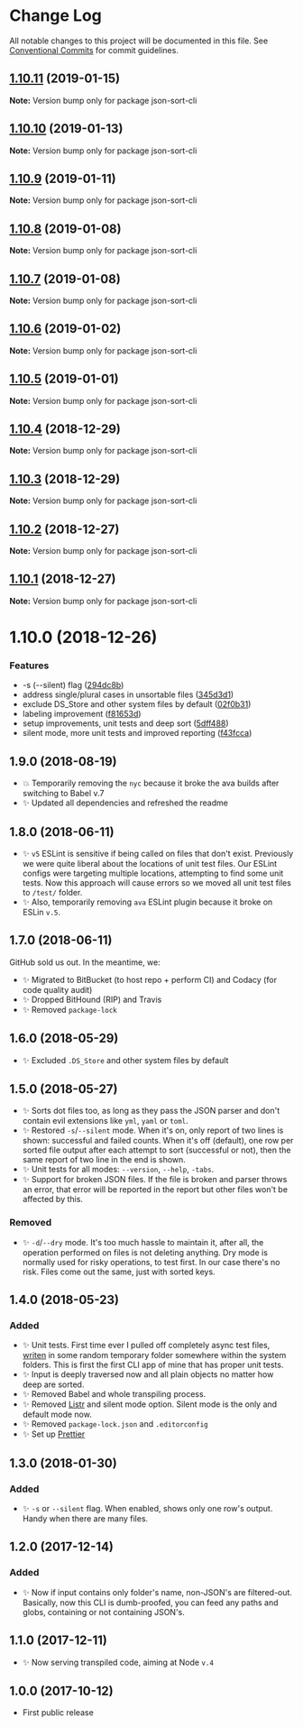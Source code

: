 # Change Log

All notable changes to this project will be documented in this file.
See [Conventional Commits](https://conventionalcommits.org) for commit guidelines.

## [1.10.11](https://bitbucket.org/codsen/codsen/src/master/packages/json-sort-cli/compare/json-sort-cli@1.10.10...json-sort-cli@1.10.11) (2019-01-15)

**Note:** Version bump only for package json-sort-cli





## [1.10.10](https://bitbucket.org/codsen/codsen/src/master/packages/json-sort-cli/compare/json-sort-cli@1.10.9...json-sort-cli@1.10.10) (2019-01-13)

**Note:** Version bump only for package json-sort-cli





## [1.10.9](https://bitbucket.org/codsen/codsen/src/master/packages/json-sort-cli/compare/json-sort-cli@1.10.6...json-sort-cli@1.10.9) (2019-01-11)

**Note:** Version bump only for package json-sort-cli

## [1.10.8](https://bitbucket.org/codsen/codsen/src/master/packages/json-sort-cli/compare/json-sort-cli@1.10.6...json-sort-cli@1.10.8) (2019-01-08)

**Note:** Version bump only for package json-sort-cli

## [1.10.7](https://bitbucket.org/codsen/codsen/src/master/packages/json-sort-cli/compare/json-sort-cli@1.10.6...json-sort-cli@1.10.7) (2019-01-08)

**Note:** Version bump only for package json-sort-cli

## [1.10.6](https://bitbucket.org/codsen/codsen/src/master/packages/json-sort-cli/compare/json-sort-cli@1.10.5...json-sort-cli@1.10.6) (2019-01-02)

**Note:** Version bump only for package json-sort-cli

## [1.10.5](https://bitbucket.org/codsen/codsen/src/master/packages/json-sort-cli/compare/json-sort-cli@1.10.4...json-sort-cli@1.10.5) (2019-01-01)

**Note:** Version bump only for package json-sort-cli

## [1.10.4](https://bitbucket.org/codsen/codsen/src/master/packages/json-sort-cli/compare/json-sort-cli@1.10.3...json-sort-cli@1.10.4) (2018-12-29)

**Note:** Version bump only for package json-sort-cli

## [1.10.3](https://bitbucket.org/codsen/codsen/src/master/packages/json-sort-cli/compare/json-sort-cli@1.10.2...json-sort-cli@1.10.3) (2018-12-29)

**Note:** Version bump only for package json-sort-cli

## [1.10.2](https://bitbucket.org/codsen/codsen/src/master/packages/json-sort-cli/compare/json-sort-cli@1.10.1...json-sort-cli@1.10.2) (2018-12-27)

**Note:** Version bump only for package json-sort-cli

## [1.10.1](https://bitbucket.org/codsen/codsen/src/master/packages/json-sort-cli/compare/json-sort-cli@1.10.0...json-sort-cli@1.10.1) (2018-12-27)

**Note:** Version bump only for package json-sort-cli

# 1.10.0 (2018-12-26)

### Features

- -s (--silent) flag ([294dc8b](https://bitbucket.org/codsen/codsen/src/master/packages/json-sort-cli/commits/294dc8b))
- address single/plural cases in unsortable files ([345d3d1](https://bitbucket.org/codsen/codsen/src/master/packages/json-sort-cli/commits/345d3d1))
- exclude DS_Store and other system files by default ([02f0b31](https://bitbucket.org/codsen/codsen/src/master/packages/json-sort-cli/commits/02f0b31))
- labeling improvement ([f81653d](https://bitbucket.org/codsen/codsen/src/master/packages/json-sort-cli/commits/f81653d))
- setup improvements, unit tests and deep sort ([5dff488](https://bitbucket.org/codsen/codsen/src/master/packages/json-sort-cli/commits/5dff488))
- silent mode, more unit tests and improved reporting ([f43fcca](https://bitbucket.org/codsen/codsen/src/master/packages/json-sort-cli/commits/f43fcca))

## 1.9.0 (2018-08-19)

- 💥 Temporarily removing the `nyc` because it broke the ava builds after switching to Babel v.7
- ✨ Updated all dependencies and refreshed the readme

## 1.8.0 (2018-06-11)

- ✨ `v5` ESLint is sensitive if being called on files that don't exist. Previously we were quite liberal about the locations of unit test files. Our ESLint configs were targeting multiple locations, attempting to find some unit tests. Now this approach will cause errors so we moved all unit test files to `/test/` folder.
- ✨ Also, temporarily removing `ava` ESLint plugin because it broke on ESLin `v.5`.

## 1.7.0 (2018-06-11)

GitHub sold us out. In the meantime, we:

- ✨ Migrated to BitBucket (to host repo + perform CI) and Codacy (for code quality audit)
- ✨ Dropped BitHound (RIP) and Travis
- ✨ Removed `package-lock`

## 1.6.0 (2018-05-29)

- ✨ Excluded `.DS_Store` and other system files by default

## 1.5.0 (2018-05-27)

- ✨ Sorts dot files too, as long as they pass the JSON parser and don't contain evil extensions like `yml`, `yaml` or `toml`.
- ✨ Restored `-s`/`--silent` mode. When it's on, only report of two lines is shown: successful and failed counts. When it's off (default), one row per sorted file output after each attempt to sort (successful or not), then the same report of two line in the end is shown.
- ✨ Unit tests for all modes: `--version`, `--help`, `-tabs`.
- ✨ Support for broken JSON files. If the file is broken and parser throws an error, that error will be reported in the report but other files won't be affected by this.

### Removed

- ✨ `-d`/`--dry` mode. It's too much hassle to maintain it, after all, the operation performed on files is not deleting anything. Dry mode is normally used for risky operations, to test first. In our case there's no risk. Files come out the same, just with sorted keys.

## 1.4.0 (2018-05-23)

### Added

- ✨ Unit tests. First time ever I pulled off completely async test files, [writen](https://github.com/sindresorhus/tempy) in some random temporary folder somewhere within the system folders. This is first the first CLI app of mine that has proper unit tests.
- ✨ Input is deeply traversed now and all plain objects no matter how deep are sorted.
- ✨ Removed Babel and whole transpiling process.
- ✨ Removed [Listr](https://www.npmjs.com/package/listr) and silent mode option. Silent mode is the only and default mode now.
- ✨ Removed `package-lock.json` and `.editorconfig`
- ✨ Set up [Prettier](https://prettier.io/)

## 1.3.0 (2018-01-30)

### Added

- ✨ `-s` or `--silent` flag. When enabled, shows only one row's output. Handy when there are many files.

## 1.2.0 (2017-12-14)

### Added

- ✨ Now if input contains only folder's name, non-JSON's are filtered-out. Basically, now this CLI is dumb-proofed, you can feed any paths and globs, containing or not containing JSON's.

## 1.1.0 (2017-12-11)

- ✨ Now serving transpiled code, aiming at Node `v.4`

## 1.0.0 (2017-10-12)

- First public release

